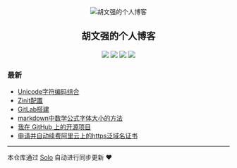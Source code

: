 <p align="center"><img alt="胡文强的个人博客" src="https://static.b3log.org/images/brand/solo-32.png"></p><h2 align="center">
胡文强的个人博客
</h2>

<h4 align="center"></h4>
<p align="center"><a title="胡文强的个人博客" target="_blank" href="https://github.com/jerryhwq/solo-blog"><img src="https://img.shields.io/github/last-commit/jerryhwq/solo-blog.svg?style=flat-square&color=FF9900"></a>
<a title="GitHub repo size in bytes" target="_blank" href="https://github.com/jerryhwq/solo-blog"><img src="https://img.shields.io/github/repo-size/jerryhwq/solo-blog.svg?style=flat-square"></a>
<a title="Solo Version" target="_blank" href="https://github.com/88250/solo/releases"><img src="https://img.shields.io/badge/solo-4.4.0-f1e05a.svg?style=flat-square&color=blueviolet"></a>
<a title="Hits" target="_blank" href="https://github.com/88250/hits"><img src="https://hits.b3log.org/jerryhwq/solo-blog.svg"></a></p>

### 最新

* [Unicode字符编码组合](https://www.huwenqiang.cn/articles/2022/08/31/1661951654361.html)
* [Zinit配置](https://www.huwenqiang.cn/articles/2021/10/02/1618970594540.html)
* [GitLab搭建](https://www.huwenqiang.cn/articles/2020/11/08/1604807506063.html)
* [markdown中数学公式字体大小的方法](https://www.huwenqiang.cn/articles/2020/10/22/1603372559446.html)
* [我在 GitHub 上的开源项目](https://www.huwenqiang.cn/my-github-repos)
* [申请并自动续费阿里云上的https泛域名证书](https://www.huwenqiang.cn/articles/2019/03/24/1553409497931.html)



---

本仓库通过 [Solo](https://github.com/88250/solo) 自动进行同步更新 ❤️ 